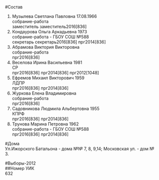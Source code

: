 #Состав  
1. Музылева Светлана Павловна 17.08.1966  
    собрание-работа  
    заместитель заместитель2016[836]  
2. Кондаурова Ольга Аркадьевна 1973  
    собрание-работа - ГБОУ СОШ №588  
    секретарь секретарь2016[836] прг2014[836]  
3. Абрамова Виктория Викторовна  
    собрание-работа  
    прг2016[836]  
4. Веселова Ирина Васильевна 1981  
    СР  
    прг2016[836] прг2014[836] прг2012[1048]  
5. Ефремов Михаил Викторович 1959  
    ЛДПР  
    прг2016[836] прг2014[836]  
6. Журкова Елена Владимировна  
    собрание-работа  
    прг2016[836]  
7. Садовникова Людмила Альбертовна 1955  
    КПРФ  
    прг2016[836] прг2014[836]  
8. Трунова Марина Петровна 1962  
    собрание-работа - ГБОУ СОШ №588  
    прг2016[836] прг2014[836]  
  
#Дома  
Ул.Ижорского Батальона - дома №№ 7, 8, 9,14; Московская ул. - дом № 3.  
  
#Выборы-2012  
##Номер УИК  
632  
